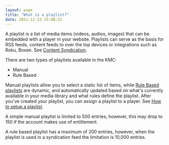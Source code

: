 ```yaml
---
layout: page
title: "What is a playlist?"
date: 2011-12-23 15:08:52
---
```


A playlist is a list of media items (videos, audios, images) that can be embedded with a player in your website. Playlists can serve as the basis for RSS feeds, content feeds to over the top devices or integrations such as Roku, Boxee. See <a href="http://knowledge.kaltura.com/node/482/attachment/field_media#+Content+Syndication" target="_blank">Content Syndication</a>.

There are two types of playlists available in the KMC:

*   Manual
*   Rule Based

Manual playlists allow you to select a static list of items, while <a href="{{site.url}}/documentation/Knowledge/how-define-rule-playlist.html" target="_blank">Rule Based playlists</a> are dynamic, and automatically updated based on what's currently available in your media library and what rules define the playlist. After you've created your playlist, you can assign a playlist to a player. See <a href="http://knowledge.kaltura.com/node/1148#playlist_setup" target="_blank">How to setup a playlist</a>.

A simple manual playlist is limited to 500 entries; however, this may drop to 150 if the account makes use of entitlement.

A rule based playlist has a maximum of 200 entries, however, when the playlist is used in a syndication feed the limitation is 10,000 entries.